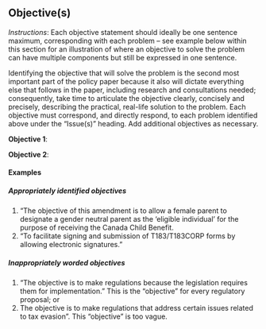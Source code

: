 ## Objective(s)
*Instructions*: Each objective statement should ideally be one sentence maximum, corresponding with each problem – see example below within this section for an illustration of where an objective to solve the problem can have multiple components but still be expressed in one sentence.  

Identifying the objective that will solve the problem is the second most important part of the policy paper because it also will dictate everything else that follows in the paper, including research and consultations needed; consequently, take time to articulate the objective clearly, concisely and precisely, describing the practical, real-life solution to the problem.  Each objective must correspond, and directly respond, to each problem identified above under the “Issue(s)” heading. Add additional objectives as necessary.


**Objective 1**:


**Objective 2**:



#### Examples
##### Appropriately identified objectives
1.  “The objective of this amendment is to allow a female parent to designate a gender neutral parent as the ‘eligible individual’ for the purpose of receiving the Canada Child Benefit.
1.  “To facilitate signing and submission of T183/T183CORP forms by allowing electronic signatures.”

##### Inappropriately worded objectives
1.  “The objective is to make regulations because the legislation requires them for implementation.”  This is the “objective” for every regulatory proposal; or
1.  The objective is to make regulations that address certain issues related to tax evasion”.  This “objective” is too vague.
